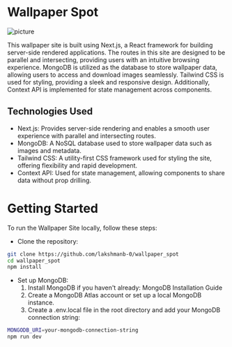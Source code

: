 # Wallpaper Spot

<img src= "https://i.postimg.cc/N0k2dtj6/11shots-so.png" alt="picture" />

This wallpaper site is built using Next.js, a React framework for building server-side rendered applications. The routes in this site are designed to be parallel and intersecting, providing users with an intuitive browsing experience. MongoDB is utilized as the database to store wallpaper data, allowing users to access and download images seamlessly. Tailwind CSS is used for styling, providing a sleek and responsive design. Additionally, Context API is implemented for state management across components.

## Technologies Used
- Next.js: Provides server-side rendering and enables a smooth user experience with parallel and intersecting routes.
- MongoDB: A NoSQL database used to store wallpaper data such as images and metadata.
- Tailwind CSS: A utility-first CSS framework used for styling the site, offering flexibility and rapid development.
- Context API: Used for state management, allowing components to share data without prop drilling.

# Getting Started
To run the Wallpaper Site locally, follow these steps:

- Clone the repository:
```bash
git clone https://github.com/lakshmanb-0/wallpaper_spot
cd wallpaper_spot
npm install
```
- Set up MongoDB:
  1. Install MongoDB if you haven't already: MongoDB Installation Guide
  2. Create a MongoDB Atlas account or set up a local MongoDB instance.
  3. Create a .env.local file in the root directory and add your MongoDB connection string:
``` bash
MONGODB_URI=your-mongodb-connection-string
npm run dev
```

